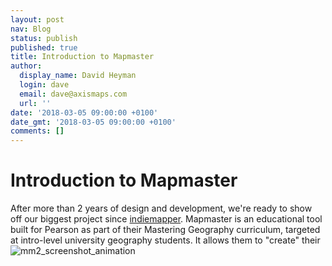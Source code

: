 ```yaml
---
layout: post
nav: Blog
status: publish
published: true
title: Introduction to Mapmaster
author:
  display_name: David Heyman
  login: dave
  email: dave@axismaps.com
  url: ''
date: '2018-03-05 09:00:00 +0100'
date_gmt: '2018-03-05 09:00:00 +0100'
comments: []
---
```


# Introduction to Mapmaster

After more than 2 years of design and development, we're ready to show off our biggest project since [indiemapper](http://www.indiemapper.io). Mapmaster is an educational tool built for Pearson as part of their Mastering Geography curriculum, targeted at intro-level university geography students. It allows them to "create" their ![mm2_screenshot_animation](../../../Downloads/mm2_screenshot_animation.gif)
